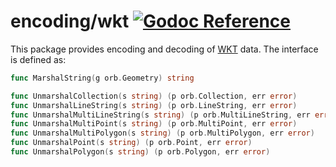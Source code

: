 # encoding/wkt [![Godoc Reference](https://pkg.go.dev/badge/github.com/paulmach/orb)](https://pkg.go.dev/github.com/paulmach/orb/encoding/wkt)

This package provides encoding and decoding of [WKT](https://en.wikipedia.org/wiki/Well-known_text_representation_of_geometry)
data. The interface is defined as:

```go
func MarshalString(g orb.Geometry) string

func UnmarshalCollection(s string) (p orb.Collection, err error)
func UnmarshalLineString(s string) (p orb.LineString, err error)
func UnmarshalMultiLineString(s string) (p orb.MultiLineString, err error)
func UnmarshalMultiPoint(s string) (p orb.MultiPoint, err error)
func UnmarshalMultiPolygon(s string) (p orb.MultiPolygon, err error)
func UnmarshalPoint(s string) (p orb.Point, err error)
func UnmarshalPolygon(s string) (p orb.Polygon, err error)
```

